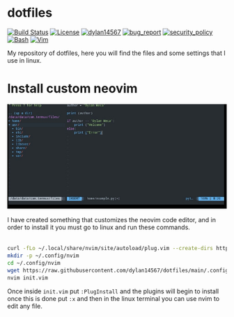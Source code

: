 # dotfiles
[![Build Status](https://img.shields.io/github/stars/dylan14567/dotfiles.svg)](https://github.com/dylan14567/dotfiles)
[![License](https://img.shields.io/github/license/dylan14567/dotfiles.svg)](https://github.com/dylan14567/dotfiles/blob/master/LICENSE)
[![dylan14567](https://img.shields.io/badge/author-dylan14567-green.svg)](https://github.com/dylan14567)
[![bug_report](https://img.shields.io/badge/bug-report-red.svg)](https://github.com/dylan14567/dotfiles/blob/master/.github/ISSUE_TEMPLATE/bug_report.md)
[![security_policy](https://img.shields.io/badge/security-policy-cyan.svg)](https://github.com/dylan14567/dotfiles/blob/master/SECURITY.md)
[![Bash](https://img.shields.io/badge/language-Bash-blue.svg)](https://www.gnu.org/software/bash/)
[![Vim](https://img.shields.io/badge/language-Vim-green.svg)](https://www.vim.org)

My repository of dotfiles, here you will find the files and some settings that I use in linux.

# Install custom neovim
![Code](https://github.com/dylan14567/dotfiles/raw/main/.screenshots/20210318_200246.jpg)

I have created something that customizes the neovim code editor, and in order to install it you must go to linux and run these commands.

```bash

curl -fLo ~/.local/share/nvim/site/autoload/plug.vim --create-dirs https://raw.githubusercontent.com/junegunn/vim-plug/master/plug.vim
mkdir -p ~/.config/nvim
cd ~/.config/nvim
wget https://raw.githubusercontent.com/dylan14567/dotfiles/main/.config/nvim/init.vim
nvim init.vim

```

Once inside ``` init.vim ``` put ``` :PlugInstall ``` and the plugins will begin to install once this is done put ``` :x ``` and then in the linux terminal you can use nvim to edit any file.



